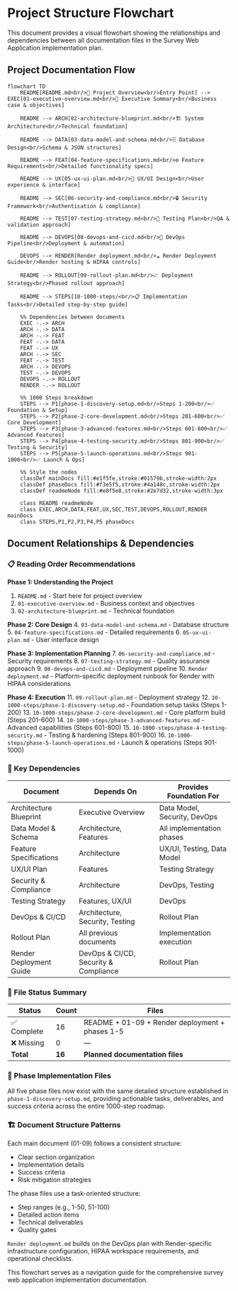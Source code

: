# Project Structure Flowchart

This document provides a visual flowchart showing the relationships and dependencies between all documentation files in the Survey Web Application implementation plan.

## Project Documentation Flow

```mermaid
flowchart TD
    README[README.md<br/>📖 Project Overview<br/>Entry Point] --> EXEC[01-executive-overview.md<br/>🎯 Executive Summary<br/>Business case & objectives]
    
    README --> ARCH[02-architecture-blueprint.md<br/>🏗️ System Architecture<br/>Technical foundation]
    
    README --> DATA[03-data-model-and-schema.md<br/>🗄️ Database Design<br/>Schema & JSON structures]
    
    README --> FEAT[04-feature-specifications.md<br/>⚙️ Feature Requirements<br/>Detailed functionality specs]
    
    README --> UX[05-ux-ui-plan.md<br/>🎨 UX/UI Design<br/>User experience & interface]
    
    README --> SEC[06-security-and-compliance.md<br/>🔒 Security Framework<br/>Authentication & compliance]
    
    README --> TEST[07-testing-strategy.md<br/>🧪 Testing Plan<br/>QA & validation approach]
    
    README --> DEVOPS[08-devops-and-cicd.md<br/>🚀 DevOps Pipeline<br/>Deployment & automation]
    
    DEVOPS --> RENDER[Render deployment.md<br/>☁️ Render Deployment Guide<br/>Render hosting & HIPAA controls]
    
    README --> ROLLOUT[09-rollout-plan.md<br/>📈 Deployment Strategy<br/>Phased rollout approach]
    
    README --> STEPS[10-1000-steps/<br/>📋 Implementation Tasks<br/>Detailed step-by-step guide]
    
    %% Dependencies between documents
    EXEC -.-> ARCH
    ARCH -.-> DATA
    ARCH -.-> FEAT
    FEAT -.-> DATA
    FEAT -.-> UX
    ARCH -.-> SEC
    FEAT -.-> TEST
    ARCH -.-> DEVOPS
    TEST -.-> DEVOPS
    DEVOPS -.-> ROLLOUT
    RENDER -.-> ROLLOUT
    
    %% 1000 Steps breakdown
    STEPS --> P1[phase-1-discovery-setup.md<br/>Steps 1-200<br/>✅ Foundation & Setup]
    STEPS --> P2[phase-2-core-development.md<br/>Steps 201-600<br/>✅ Core Development]
    STEPS --> P3[phase-3-advanced-features.md<br/>Steps 601-800<br/>✅ Advanced Features]
    STEPS --> P4[phase-4-testing-security.md<br/>Steps 801-900<br/>✅ Testing & Security]
    STEPS --> P5[phase-5-launch-operations.md<br/>Steps 901-1000<br/>✅ Launch & Ops]
    
    %% Style the nodes
    classDef mainDocs fill:#e1f5fe,stroke:#01579b,stroke-width:2px
    classDef phaseDocs fill:#f3e5f5,stroke:#4a148c,stroke-width:2px
    classDef readmeNode fill:#e8f5e8,stroke:#2e7d32,stroke-width:3px
    
    class README readmeNode
    class EXEC,ARCH,DATA,FEAT,UX,SEC,TEST,DEVOPS,ROLLOUT,RENDER mainDocs
    class STEPS,P1,P2,P3,P4,P5 phaseDocs
```

## Document Relationships & Dependencies

### 📋 Reading Order Recommendations

**Phase 1: Understanding the Project**
1. `README.md` - Start here for project overview
2. `01-executive-overview.md` - Business context and objectives
3. `02-architecture-blueprint.md` - Technical foundation

**Phase 2: Core Design**
4. `03-data-model-and-schema.md` - Database structure
5. `04-feature-specifications.md` - Detailed requirements
6. `05-ux-ui-plan.md` - User interface design

**Phase 3: Implementation Planning**
7. `06-security-and-compliance.md` - Security requirements
8. `07-testing-strategy.md` - Quality assurance approach
9. `08-devops-and-cicd.md` - Deployment pipeline
10. `Render deployment.md` - Platform-specific deployment runbook for Render with HIPAA considerations

**Phase 4: Execution**
11. `09-rollout-plan.md` - Deployment strategy
12. `10-1000-steps/phase-1-discovery-setup.md` - Foundation setup tasks (Steps 1-200)
13. `10-1000-steps/phase-2-core-development.md` - Core platform build (Steps 201-600)
14. `10-1000-steps/phase-3-advanced-features.md` - Advanced capabilities (Steps 601-800)
15. `10-1000-steps/phase-4-testing-security.md` - Testing & hardening (Steps 801-900)
16. `10-1000-steps/phase-5-launch-operations.md` - Launch & operations (Steps 901-1000)

### 🔗 Key Dependencies

| Document | Depends On | Provides Foundation For |
|----------|------------|------------------------|
| Architecture Blueprint | Executive Overview | Data Model, Security, DevOps |
| Data Model & Schema | Architecture, Features | All implementation phases |
| Feature Specifications | Architecture | UX/UI, Testing, Data Model |
| UX/UI Plan | Features | Testing Strategy |
| Security & Compliance | Architecture | DevOps, Testing |
| Testing Strategy | Features, UX/UI | DevOps |
| DevOps & CI/CD | Architecture, Security, Testing | Rollout Plan |
| Rollout Plan | All previous documents | Implementation execution |
| Render Deployment Guide | DevOps & CI/CD, Security & Compliance | Rollout Plan |

### 📁 File Status Summary

| Status | Count | Files |
|--------|-------|-------|
| ✅ Complete | 16 | README + 01-09 + Render deployment + phases 1-5 |
| ❌ Missing | 0 | — |
| **Total** | **16** | **Planned documentation files** |

### 🎯 Phase Implementation Files

All five phase files now exist with the same detailed structure established in `phase-1-discovery-setup.md`, providing actionable tasks, deliverables, and success criteria across the entire 1000-step roadmap.

### 🏗️ Document Structure Patterns

Each main document (01-09) follows a consistent structure:
- Clear section organization
- Implementation details
- Success criteria
- Risk mitigation strategies

The phase files use a task-oriented structure:
- Step ranges (e.g., 1-50, 51-100)
- Detailed action items
- Technical deliverables
- Quality gates

`Render deployment.md` builds on the DevOps plan with Render-specific infrastructure configuration, HIPAA workspace requirements, and operational checklists.

This flowchart serves as a navigation guide for the comprehensive survey web application implementation documentation.
